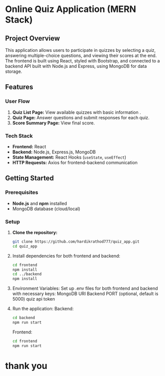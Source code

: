 # Online Quiz Application (MERN Stack)

## Project Overview
This application allows users to participate in quizzes by selecting a quiz, answering multiple-choice questions, and viewing their scores at the end. The frontend is built using React, styled with Bootstrap, and connected to a backend API built with Node.js and Express, using MongoDB for data storage.

## Features
### User Flow
1. **Quiz List Page:** View available quizzes with basic information .
2. **Quiz Page:** Answer questions and submit responses for each quiz.
3. **Score Summary Page:** View final score.

### Tech Stack
- **Frontend:** React
- **Backend:** Node.js, Express.js, MongoDB
- **State Management:** React Hooks (`useState`, `useEffect`)
- **HTTP Requests:** Axios for frontend-backend communication

## Getting Started

### Prerequisites
- **Node.js** and **npm** installed
- MongoDB database (cloud/local)

### Setup

1. **Clone the repository:**
   ```bash
   git clone https://github.com/hardikrathod777/quiz_app.git
   cd quiz_app

2. Install dependencies for both frontend and backend:
     ```bash
     cd frontend
     npm install
     cd ../backend
     npm install

4. Environment Variables: Set up .env files for both frontend and backend with necessary keys:
    MongoDB URI
    Backend PORT (optional, default is 5000)
    quiz api token

5. Run the application:
    Backend:
    ```bash
    cd backend
    npm run start
    ```

    Frontend:
    ```bash
    cd frontend
    npm run start
    ```


# thank you



